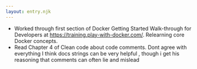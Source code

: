 ```yaml
---
layout: entry.njk
---
```


- Worked through first section of Docker Getting Started Walk-through for Developers at https://training.play-with-docker.com/. Relearning core Docker concepts.
- Read Chapter 4 of Clean code about code comments. Dont agree with everything I think docs strings can be very helpful , though i get his reasoning that comments can often lie and mislead
